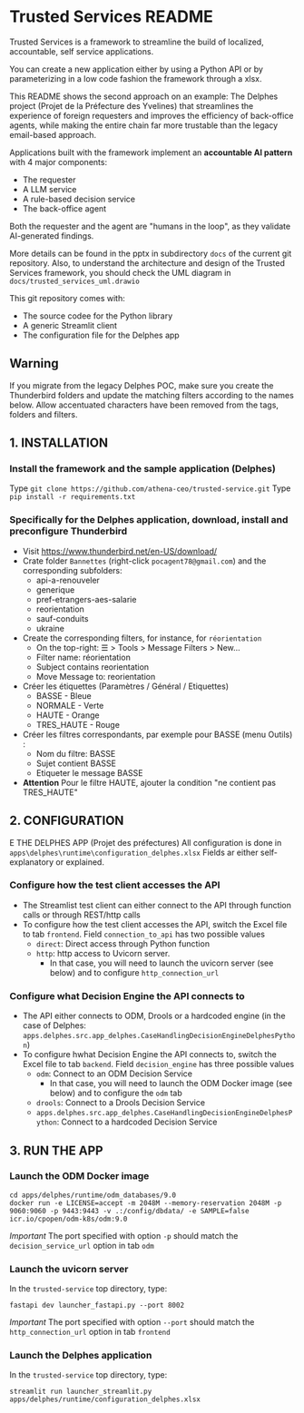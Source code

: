 # Trusted Services README

Trusted Services is a framework to streamline the build of localized, accountable, self service applications.

You can create a new application either by using a Python API or by parameterizing in a low code fashion the framework through a xlsx.

This README shows the second approach on an example: The Delphes project (Projet de la Préfecture des Yvelines) that streamlines the experience of foreign requesters and improves the efficiency of back-office agents, while making the entire chain far more trustable than the legacy email-based approach.

Applications built with the framework implement an **accountable AI pattern** with 4 major components:
- The requester
- A LLM service
- A rule-based decision service
- The back-office agent

Both the requester and the agent are "humans in the loop", as they validate AI-generated findings.

More details can be found in the pptx in subdirectory `docs` of the current git repository. Also, to understand the architecture and design of the Trusted Services framework, you should check the UML diagram in `docs/trusted_services_uml.drawio`

This git repository comes with:
- The source codee for the Python library
- A generic Streamlit client
- The configuration file for the Delphes app

## Warning
If you migrate from the legacy Delphes POC, make sure you create the Thunderbird folders and update the matching filters according to the names below. Allow accentuated characters have been removed from the tags, folders and filters. 

## 1. INSTALLATION

### Install the framework and the sample application (Delphes)
Type `git clone https://github.com/athena-ceo/trusted-service.git`
Type `pip install -r requirements.txt`

### Specifically for the Delphes application, download, install and preconfigure Thunderbird
- Visit https://www.thunderbird.net/en-US/download/
- Crate folder `Bannettes` (right-click `pocagent78@gmail.com`) and the corresponding subfolders:
  - api-a-renouveler
  - generique
  - pref-etrangers-aes-salarie
  - reorientation
  - sauf-conduits
  - ukraine
- Create the corresponding filters, for instance, for `réorientation`
  - On the top-right: ☰  > Tools > Message Filters > New... 
  - Filter name: réorientation
  - Subject contains reorientation
  - Move Message to: reorientation
- Créer les étiquettes (Paramètres / Général / Etiquettes)
  - BASSE - Bleue
  - NORMALE - Verte
  - HAUTE - Orange
  - TRES_HAUTE - Rouge
- Créer les filtres correspondants, par exemple pour BASSE (menu Outils) :
  - Nom du filtre: BASSE
  - Sujet contient BASSE
  - Etiqueter le message BASSE
- **Attention** Pour le filtre HAUTE, ajouter la condition "ne contient pas TRES_HAUTE"



## 2. CONFIGURATION
E THE DELPHES APP (Projet des préfectures)
All configuration is done in `apps\delphes\runtime\configuration_delphes.xlsx`
Fields ar either self-explanatory or explained.

### Configure how the test client accesses the API
- The Streamlist test client can either connect to the API through function calls or through REST/http calls
- To configure how the test client accesses the API, switch the Excel file to tab `frontend`. Field `connection_to_api` has two possible values
  - `direct`: Direct access through Python function
  - `http`: http access to Uvicorn server.
    - In that case, you will need to launch the uvicorn server (see below) and to configure `http_connection_url` 

### Configure what Decision Engine the API connects to
- The API either connects to ODM, Drools or a hardcoded engine (in the case of Delphes: `apps.delphes.src.app_delphes.CaseHandlingDecisionEngineDelphesPython`)
- To configure hwhat Decision Engine the API connects to, switch the Excel file to tab `backend`. Field `decision_engine` has three possible values
  - `odm`: Connect to an ODM Decision Service
    - In that case, you will need to launch the ODM Docker image (see below) and to configure the `odm` tab 
  - `drools`: Connect to a Drools Decision Service
  - `apps.delphes.src.app_delphes.CaseHandlingDecisionEngineDelphesPython`: Connect to a hardcoded Decision Service

## 3. RUN THE APP

### Launch the ODM Docker image
```
cd apps/delphes/runtime/odm_databases/9.0
docker run -e LICENSE=accept -m 2048M --memory-reservation 2048M -p 9060:9060 -p 9443:9443 -v .:/config/dbdata/ -e SAMPLE=false icr.io/cpopen/odm-k8s/odm:9.0
```
*Important* The port specified with option `-p` should match the `decision_service_url` option in tab `odm`

### Launch the uvicorn server
In the `trusted-service` top directory, type:
```
fastapi dev launcher_fastapi.py --port 8002 
```
*Important* The port specified with option `--port` should match the `http_connection_url` option in tab `frontend`

### Launch the Delphes application
In the `trusted-service` top directory, type:
```
streamlit run launcher_streamlit.py apps/delphes/runtime/configuration_delphes.xlsx
```


